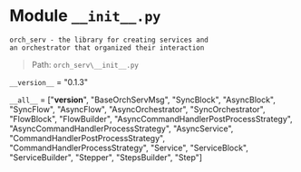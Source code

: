 # Module `__init__.py`
```text
orch_serv - the library for creating services and
an orchestrator that organized their interaction
```

> Path: `orch_serv\__init__.py`
`__version__` = "0.1.3"
`__all__` = ["__version__", "BaseOrchServMsg", "SyncBlock", "AsyncBlock", "SyncFlow", "AsyncFlow", "AsyncOrchestrator", "SyncOrchestrator", "FlowBlock", "FlowBuilder", "AsyncCommandHandlerPostProcessStrategy", "AsyncCommandHandlerProcessStrategy", "AsyncService", "CommandHandlerPostProcessStrategy", "CommandHandlerProcessStrategy", "Service", "ServiceBlock", "ServiceBuilder", "Stepper", "StepsBuilder", "Step"]